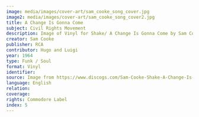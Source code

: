 ```yaml
---
image: media/images/cover-art/sam_cooke_song_cover.jpg  
image2: media/images/cover-art/sam_cooke_song_cover2.jpg 
title: A Change Is Gonna Come
subject: Civil Rights Movement
description: Image of Vinyl for Shake/ A Change Is Gonna Come by Sam Cooke
creator: Sam Cooke
publisher: RCA
contributor: Hugo and Luigi
year: 1964
type: Funk / Soul
format: Vinyl 
identifier:
source: Image from https://www.discogs.com/Sam-Cooke-Shake-A-Change-Is-Gonna-Come/master/376894
language: English
relation:
coverage:
rights: Commodore Label
index: 5
---
```

